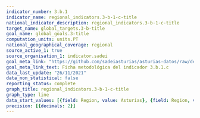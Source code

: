 ```yaml
---
indicator_number: 3.b.1
indicator_name: regional_indicators.3-b-1-c-title
national_indicator_description: regional_indicators.3-b-1-c-title
target_name: global_targets.3-b-title
goal_name: global_goals.3-title
computation_units: units.PT
national_geographical_coverage: regional
source_active_1: true
source_organisation_1: indicator.sadei
goal_meta_link: "https://github.com/sadeiasturias/asturias-datos/raw/develop/descargas/metodologia/3.b.1.c.pdf"
goal_meta_link_text: Ficha metodológica del indicador 3.b.1.c
data_last_update: "26/11/2021"
data_non_statistical: false
reporting_status: complete
graph_title: regional_indicators.3-b-1-c-title
graph_type: line
data_start_values: [{field: Region, value: Asturias}, {field: Region, value: España}]
precision: [{decimals: 2}]
---
```

